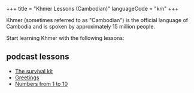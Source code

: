 +++
title = "Khmer Lessons (Cambodian)"
languageCode = "km"
+++

Khmer (sometimes referred to as "Cambodian") is the official language of
Cambodia and is spoken by approximately 15 million people.

Start learning Khmer with the following lessons:

## podcast lessons

  - [The survival kit](/km/The_survival_kit)
  - [Greetings](/km/Greetings)
  - [Numbers from 1 to 10](/km/Numbers_-_1_to_10)
